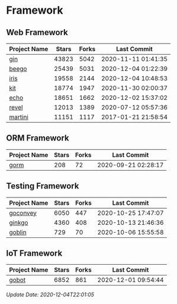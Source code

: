 # Framework

## Web Framework
| Project Name | Stars | Forks | Last Commit |
| ------------ | ----- | ----- | ----------- |
| [gin](https://github.com/gin-gonic/gin) | 43823 | 5042 | 2020-11-11 01:41:35 |
| [beego](https://github.com/astaxie/beego) | 25439 | 5031 | 2020-12-04 01:22:39 |
| [iris](https://github.com/kataras/iris) | 19558 | 2144 | 2020-12-04 10:48:53 |
| [kit](https://github.com/go-kit/kit) | 18774 | 1947 | 2020-11-30 02:00:37 |
| [echo](https://github.com/labstack/echo) | 18651 | 1662 | 2020-12-02 15:37:02 |
| [revel](https://github.com/revel/revel) | 12013 | 1389 | 2020-07-12 05:57:36 |
| [martini](https://github.com/go-martini/martini) | 11151 | 1117 | 2017-01-21 21:58:54 |

## ORM Framework
| Project Name | Stars | Forks | Last Commit |
| ------------ | ----- | ----- | ----------- |
| [gorm](https://github.com/jinzhu/gorm) | 208 | 72 | 2020-09-21 02:28:17 |

## Testing Framework
| Project Name | Stars | Forks | Last Commit |
| ------------ | ----- | ----- | ----------- |
| [goconvey](https://github.com/smartystreets/goconvey) | 6050 | 447 | 2020-10-25 17:47:07 |
| [ginkgo](https://github.com/onsi/ginkgo) | 4360 | 408 | 2020-10-13 21:46:36 |
| [goblin](https://github.com/franela/goblin) | 729 | 70 | 2020-10-06 15:55:58 |

## IoT Framework
| Project Name | Stars | Forks | Last Commit |
| ------------ | ----- | ----- | ----------- |
| [gobot](https://github.com/hybridgroup/gobot) | 6852 | 861 | 2020-12-01 09:54:44 |

*Update Date: 2020-12-04T22:01:05*